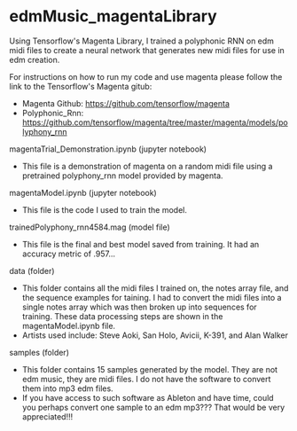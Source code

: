 # edmMusic_magentaLibrary
Using Tensorflow's Magenta Library, I trained a polyphonic RNN on edm midi files to create a neural network that generates new midi files 
for use in edm creation.

For instructions on how to run my code and use magenta please follow the link to the Tensorflow's Magenta gitub:
  - Magenta Github: https://github.com/tensorflow/magenta
  - Polyphonic_Rnn: https://github.com/tensorflow/magenta/tree/master/magenta/models/polyphony_rnn
  
magentaTrial_Demonstration.ipynb (jupyter notebook)
  - This file is a demonstration of magenta on a random midi file using a pretrained polyphony_rnn model provided by magenta.
  
magentaModel.ipynb (jupyter notebook)
  - This file is the code I used to train the model.
  
trainedPolyphony_rnn4584.mag (model file)
  - This file is the final and best model saved from training. It had an accuracy metric of .957...
  
data (folder)
  - This folder contains all the midi files I trained on, the notes array file, and the sequence examples for taining. I had to convert the midi files into a single notes array which was then broken up into sequences for training. These data processing steps are shown in the magentaModel.ipynb file.
  - Artists used include: Steve Aoki, San Holo, Avicii, K-391, and Alan Walker
  
samples (folder)
  - This folder contains 15 samples generated by the model. They are not edm music, they are midi files. I do not have the software to  convert them into mp3 edm files. 
  - If you have access to such software as Ableton and have time, could you perhaps convert one sample to an edm mp3??? That would be very appreciated!!!
